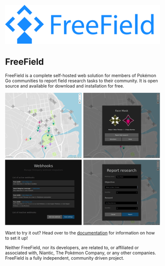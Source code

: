 ![FreeField](./images/readme-01-freefield.svg)

# FreeField

FreeField is a complete self-hosted web solution for members of Pokémon Go
communities to report field research tasks to their community. It is open source
and available for download and installation for free.

![Preview](./images/readme-02-preview.png)

Want to try it out? Head over to the [documentation][install_docs] for
information on how to set it up!

Neither FreeField, nor its developers, are related to, or affiliated or
associated with, Niantic, The Pokémon Company, or any other companies. FreeField
is a fully independent, community driven project.

[install_docs]: https://freefield.readthedocs.io/en/latest/setup.html
